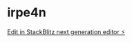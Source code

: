 # irpe4n

[Edit in StackBlitz next generation editor ⚡️](https://stackblitz.com/~/github.com/masudchowdhuryca/irpe4n)
